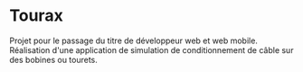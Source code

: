 # Tourax

Projet pour le passage du titre de développeur web et web mobile.
Réalisation d'une application de simulation de conditionnement de câble sur des bobines ou tourets. 
